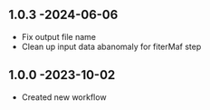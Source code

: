 ## 1.0.3 -2024-06-06
- Fix output file name
- Clean up input data abanomaly for fiterMaf step
## 1.0.0 -2023-10-02
- Created new workflow
